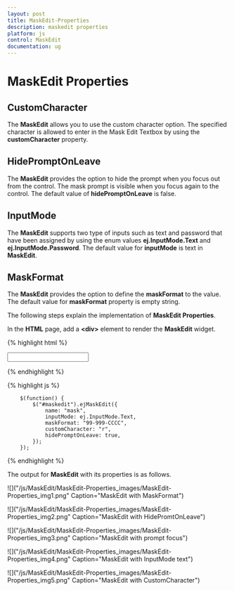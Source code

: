 ```yaml
---
layout: post
title: MaskEdit-Properties
description: maskedit properties
platform: js
control: MaskEdit
documentation: ug
---
```


# MaskEdit Properties

## CustomCharacter

The **MaskEdit** allows you to use the custom character option. The specified character is allowed to enter in the Mask Edit Textbox by using the **customCharacter** property.

## HidePromptOnLeave

The **MaskEdit** provides the option to hide the prompt when you focus out from the control. The mask prompt is visible when you focus again to the control. The default value of **hidePromptOnLeave** is false.

## InputMode

The **MaskEdit** supports two type of inputs such as text and password that have been assigned by using the enum values **ej.InputMode.Text** and **ej.InputMode.Password**. The default value for **inputMode** is text in **MaskEdit**.

## MaskFormat

The **MaskEdit** provides the option to define the **maskFormat** to the value. The default value for **maskFormat** property is empty string.

The following steps explain the implementation of **MaskEdit Properties**.



In the **HTML** page, add a **&lt;div&gt;** element to render the **MaskEdit** widget. 


{% highlight html %}

<input id="maskedit" type="text" />
	
{% endhighlight %}

{% highlight js %}

        $(function() {
            $("#maskedit").ejMaskEdit({
                name: "mask",
                inputMode: ej.InputMode.Text,
                maskFormat: "99-999-CCCC",
                customCharacter: "r",
                hidePromptOnLeave: true,
            });
        });

{% endhighlight %}


The output for **MaskEdit** with its properties is as follows.

![]("/js/MaskEdit/MaskEdit-Properties_images/MaskEdit-Properties_img1.png" Caption="MaskEdit with MaskFormat")



![]("/js/MaskEdit/MaskEdit-Properties_images/MaskEdit-Properties_img2.png" Caption="MaskEdit with HidePromtOnLeave")



![]("/js/MaskEdit/MaskEdit-Properties_images/MaskEdit-Properties_img3.png" Caption="MaskEdit with prompt focus")



![]("/js/MaskEdit/MaskEdit-Properties_images/MaskEdit-Properties_img4.png" Caption="MaskEdit with InputMode text")

![]("/js/MaskEdit/MaskEdit-Properties_images/MaskEdit-Properties_img5.png" Caption="MaskEdit with CustomCharacter")

